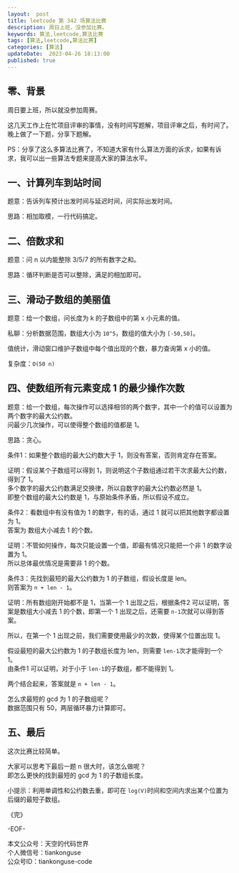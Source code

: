 ```yaml
---   
layout:  post  
title: leetcode 第 342 场算法比赛  
description: 周日上班，没参加比赛。          
keywords: 算法,leetcode,算法比赛  
tags: [算法,leetcode,算法比赛]    
categories: [算法]  
updateDate:  2023-04-26 18:13:00  
published: true  
---  
```



## 零、背景  


周日要上班，所以就没参加周赛。  


这几天工作上在忙项目评审的事情，没有时间写题解，项目评审之后，有时间了。  
晚上做了一下题，分享下题解。  


PS：分享了这么多算法比赛了，不知道大家有什么算法方面的诉求，如果有诉求，我可以出一些算法专题来提高大家的算法水平。  


## 一、计算列车到站时间  


题意：告诉列车预计出发时间与延迟时间，问实际出发时间。  


思路：相加取模，一行代码搞定。  


## 二、倍数求和  


题意：问 n 以内能整除 3/5/7 的所有数字之和。  


思路：循环判断是否可以整除，满足的相加即可。  


## 三、滑动子数组的美丽值  


题意：给一个数组，问长度为 k 的子数组中的第 x 小元素的值。  


私聊：分析数据范围，数组大小为 `10^5`，数组的值大小为 `[-50,50]`。  


值统计，滑动窗口维护子数组中每个值出现的个数，暴力查询第 x 小的值。  


复杂度：`O(50 n)`  


## 四、使数组所有元素变成 1 的最少操作次数  


题意：给一个数组，每次操作可以选择相邻的两个数字，其中一个的值可以设置为两个数字的最大公约数。  
问最少几次操作，可以使得整个数组的值都是 1。  


思路：贪心。  


条件1：如果整个数组的最大公约数大于 1，则没有答案，否则肯定存在答案。  


证明：假设某个子数组可以得到 1，则说明这个子数组通过若干次求最大公约数，得到了 1。  
多个数字的最大公约数满足交换律，所以自数字的最大公约数必然是 1。  
即整个数组的最大公约数是 1，与原始条件矛盾，所以假设不成立。


条件2：看数组中有没有值为 1 的数字，有的话，通过 1 就可以把其他数字都设置为 1。  
答案为 数组大小减去 1 的个数。  


证明：不管如何操作，每次只能设置一个值，即最有情况只能把一个非 1 的数字设置为 1。  
所以总体最优情况是需要非 1 的个数。  


条件3：先找到最短的最大公约数为 1 的子数组，假设长度是 len。  
则答案为 `n + len - 1`。  


证明：所有数组刚开始都不是 1，当第一个 1 出现之后，根据条件2 可以证明，答案是数组大小减去 1 的个数，即第一个 1 出现之后，还需要 `n-1`次就可以得到答案。  


所以，在第一个 1 出现之前，我们需要使用最少的次数，使得某个位置出现 1。  


假设最短的最大公约数为 1 的子数组长度为 len，则需要 `len-1`次才能得到一个 1。  
由条件1 可以证明，对于小于 `len-1`的子数组，都不能得到 1。  


两个结合起来，答案就是 `n + len - 1`。   


怎么求最短的 gcd 为 1 的子数组呢？   
数据范围只有 50，两层循环暴力计算即可。  


## 五、最后  


这次比赛比较简单。   
 

大家可以思考下最后一题 n 很大时，该怎么做呢？  
即怎么更快的找到最短的 gcd 为 1 的子数组长度。  


小提示：利用单调性和公约数去重，即可在 `log(V)`时间和空间内求出某个位置为后缀的最短子数组。  



《完》  


-EOF-  



本文公众号：天空的代码世界  
个人微信号：tiankonguse  
公众号ID：tiankonguse-code  
  

